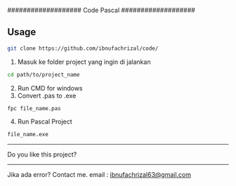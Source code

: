 ###################
Code Pascal
###################

## Usage
  ```bash
  git clone https://github.com/ibnufachrizal/code/
  ```
1. Masuk ke folder project yang ingin di jalankan
  ```bash
  cd path/to/project_name
  ```
2. Run CMD for windows
3. Convert .pas to .exe
  ```bash
  fpc file_name.pas
  ```
4. Run Pascal Project
  ```bash
  file_name.exe
  ```
  
*******
Do you like this project?
*******
Jika ada error? Contact me. 
email : ibnufachrizal63@gmail.com
